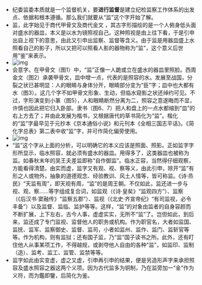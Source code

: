 - 纪委监委本质就是一个监督机关，要**进行监督**是建立纪检监察工作体系的出发点、依据和根本遵循。那么我们就要从“监”这个字开始了解。
- 监，此字始见于商代甲骨文及商代金文 ，其古字形描绘的是一个人俯身低头面对盛水的器皿，本义是以水为镜照视自己。这种照视是由上往下看，于是引申出自上视下的意思，由此又引申出监察、监督等含义。由于监是用器皿盛上水照看自己的影子，所以又把可以照看人影的器物称为“监”，这个意义后世用“鉴”来表示。
- ![img](https://www.ibiji.cn/home/assets/178418222_IDe6q-1709778821424-1.png)
- 会意字。在甲骨文（图1）中，“监”正像一人跪或立在盛水的器皿里照脸。西周金文（图2）承袭甲骨文，皿中增一点，代表的是照容的水。发展至战国，分裂之状已甚明显：人的眼睛与身体分开，眼睛部分变为“臣”字；皿中也大都有水（图3）。这几个字不如甲骨文形象、生动，但临水窥影之状还绰约可见。不过，字形演变到小篆（图5），人和眼睛断然分离为二，照容之意遂晦而不显，许慎也因此把它归入卧部。隶书（图6、7）把人和盘上的一点水都缩到“皿”的右上方去了；并由此发展为楷书，又根据唐代的草书简化为“监”。楷化的“监”字最早见于元抄本《京本通俗小说》和元刊本《全相三国志平话》。《简化字总表》第二表中收“监”字，并可作简化偏旁使用。
- ![img](https://www.ibiji.cn/home/assets/resize,m_lfit,limit_1,h_748-1709778825029-3.png)
- “监”这个字从上面的分析，可以明确它的本义应该是照面、照影。正如监字字形所显示，临水照容，就必须有盛水的器皿。用得多了，这类器皿也被称为监。如春秋末年的吴王夫差监即称“自作御监”。临水正容，当然得仔细观察，方能看得清楚。由实而虚，监字又有观、视、察等义，由此引申，除开“监”有形之人或物外，抽象的道德观念、经验教训、风土人情等，皆可称监。《诗·烝民》“天监有周”，即天视有周，“监”的是周王朝。不仅如此，监还进一步与视、观、察……等字组成复合词，如监观（《诗·皇矣》“监观四方”）、监察（《后汉书·窦融传》“监察五郡”）、监视（《北史·齐宣帝纪》“有司监视，必令丰备”）以及监督、监临、监护等等。这样，“监”的对象由监者的自身容颜而不断扩展，上下左右，古今人事，虚虚实实，无所不“监”了。岂但如此，到后来，监还成了专门监视、监督他人的职务或机构。作为职官名，大者如监国、监抚、监军、监察御史、监督、监司，小者如监州、监作、监门、监斩官等等。作为机构，则有监狱；还有国子监，乃“监”国子读书之所。此外，还有盯住他人从事某项工作，不得越规，或剥夺他人自由的各种“监”，如监印、监制（造）、监考、监工、监管、监禁等等。
- 监字如此由实变虚，虚之又虚，引申再引申的结果，便是另造形声字来承担照容及盛水照容之器这两个义项。因为古代监多为铜制，乃在监旁加一“金”作为义符，而为鑑即鑒，后简化为鉴。